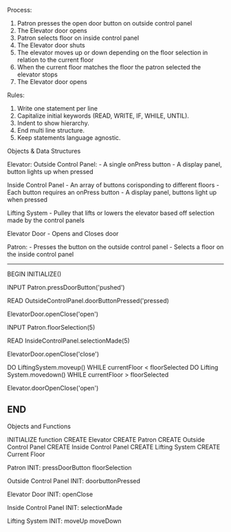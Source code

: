 Process: 
1. Patron presses the open door button on outside control panel
2. The Elevator door opens
3. Patron selects floor on inside control panel 
4. The Elevator door shuts
5. The elevator moves up or down depending on the floor selection in relation to the current floor
6. When the current floor matches the floor the patron selected the elevator stops
7. The Elevator door opens 

Rules:
1. Write one statement per line
2. Capitalize initial keywords (READ, WRITE, IF, WHILE, UNTIL).
3. Indent to show hierarchy.
4. End multi line structure.
5. Keep statements language agnostic.

Objects & Data Structures

Elevator: 
   Outside Control Panel:
        - A single onPress button 
        - A display panel, button lights up when pressed 
     
   Inside Control Panel 
        - An array of buttons corisponding to different floors
        - Each button requires an onPress button
        - A display panel, buttons light up when pressed
        
   Lifting System
        - Pulley that lifts or lowers the elevator based off selection made by the control panels
        
   Elevator Door
        - Opens and Closes door
    
Patron:
    - Presses the button on the outside control panel 
    - Selects a floor on the inside control panel
    
---------------------------------------------------------------
BEGIN
  INITIALIZE()
  
  INPUT Patron.pressDoorButton('pushed')
  
  READ OutsideControlPanel.doorButtonPressed('pressed)
  
   ElevatorDoor.openClose('open')
  
  INPUT Patron.floorSelection(5)
  
  READ InsideControlPanel.selectionMade(5)
  
  ElevatorDoor.openClose('close')
  
  DO LiftingSystem.moveup() WHILE currentFloor < floorSelected
  DO Lifting System.movedown() WHILE currentFloor > floorSelected
  
  Elevator.doorOpenClose('open')

END
-----------------------------------------------------------------
Objects and Functions

INITIALIZE function
CREATE Elevator 
CREATE Patron
CREATE Outside Control Panel
CREATE Inside Control Panel 
CREATE Lifting System
CREATE Current Floor

Patron
  INIT:
  pressDoorButton
  floorSelection
 
Outside Control Panel 
  INIT:
  doorbuttonPressed
 
Elevator Door
  INIT:
  openClose
 
Inside Control Panel 
  INIT:
  selectionMade
 
Lifting System
  INIT:
  moveUp
  moveDown
  
  
